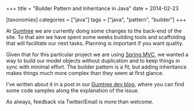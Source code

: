 +++
title = "Builder Pattern and Inheritance in Java"
date = 2014-02-23

[taxonomies]
categories = ["java"]
tags = ["java", "pattern", "builder"]
+++

At [Gumtree](http://www.gumtree.com/) we are currently doing some changes to the back-end of the site. To that aim we have spent some weeks building tools and scaffolding that will facilitate our next tasks. Planning is important if you want quality.

<!-- more -->

Given that for this particular project we are using [Spring MVC](http://docs.spring.io/spring/docs/current/spring-framework-reference/html/mvc.html), we wanted a way to build our model objects without duplication and to keep things in sync with minimal effort. The builder pattern is a fit, but adding inheritance makes things much more complex than they seem at first glance.

I've written about it in a post in our [Gumtree dev blog](https://medium.com/@GumtreeDevTeam/builder-pattern-and-inheritance-in-java-25ccd2d70c9d), where you can find some code samples along the explanation of the issue.

As always, feedback via Twitter/Email is more than welcome.
